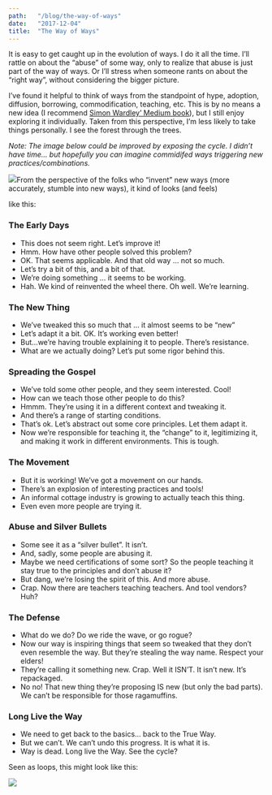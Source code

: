 ```yaml
---
path:	"/blog/the-way-of-ways"
date:	"2017-12-04"
title:	"The Way of Ways"
---
```


It is easy to get caught up in the evolution of ways. I do it all the time. I’ll rattle on about the “abuse” of some way, only to realize that abuse is just part of the way of ways. Or I’ll stress when someone rants on about the “right way”, without considering the bigger picture.

I’ve found it helpful to think of ways from the standpoint of hype, adoption, diffusion, borrowing, commodification, teaching, etc. This is by no means a new idea (I recommend [Simon Wardley’ Medium book](https://medium.com/@swardley?source=linkShare-4c3f4fe11e6b-1512421640)), but I still enjoy exploring it individually. Taken from this perspective, I’m less likely to take things personally. I see the forest through the trees.

*Note: The image below could be improved by exposing the cycle. I didn’t have time… but hopefully you can imagine commidifed ways triggering new practices/combinations.*

![](/images/1*L2Io7L2Y3hskzA5yu_Nuow@2x.png)From the perspective of the folks who “invent” new ways (more accurately, stumble into new ways), it kind of looks (and feels)

 like this:

### The Early Days

* This does not seem right. Let’s improve it!
* Hmm. How have other people solved this problem?
* OK. That seems applicable. And that old way … not so much.
* Let’s try a bit of this, and a bit of that.
* We’re doing something … it seems to be working.
* Hah. We kind of reinvented the wheel there. Oh well. We’re learning.
### The New Thing

* We’ve tweaked this so much that … it almost seems to be “new”
* Let’s adapt it a bit. OK. It’s working even better!
* But…we’re having trouble explaining it to people. There’s resistance.
* What are we actually doing? Let’s put some rigor behind this.
### Spreading the Gospel

* We’ve told some other people, and they seem interested. Cool!
* How can we teach those other people to do this?
* Hmmm. They’re using it in a different context and tweaking it.
* And there’s a range of starting conditions.
* That’s ok. Let’s abstract out some core principles. Let them adapt it.
* Now we’re responsible for teaching it, the “change” to it, legitimizing it, and making it work in different environments. This is tough.
### The Movement

* But it is working! We’ve got a movement on our hands.
* There’s an explosion of interesting practices and tools!
* An informal cottage industry is growing to actually teach this thing.
* Even even more people are trying it.
### Abuse and Silver Bullets

* Some see it as a “silver bullet”. It isn’t.
* And, sadly, some people are abusing it.
* Maybe we need certifications of some sort? So the people teaching it stay true to the principles and don’t abuse it?
* But dang, we’re losing the spirit of this. And more abuse.
* Crap. Now there are teachers teaching teachers. And tool vendors? Huh?
### The Defense

* What do we do? Do we ride the wave, or go rogue?
* Now our way is inspiring things that seem so tweaked that they don’t even resemble the way. But they’re stealing the way name. Respect your elders!
* They’re calling it something new. Crap. Well it ISN’T. It isn’t new. It’s repackaged.
* No no! That new thing they’re proposing IS new (but only the bad parts). We can’t be responsible for those ragamuffins.
### Long Live the Way

* We need to get back to the basics… back to the True Way.
* But we can’t. We can’t undo this progress. It is what it is.
* Way is dead. Long live the Way.
See the cycle?

Seen as loops, this might look like this:

![](/images/1*NdyBerCbJ3APu77j-YIRHw@2x.jpeg)